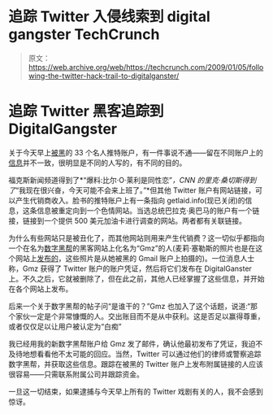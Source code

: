 # 追踪 Twitter 入侵线索到 digital gangster TechCrunch

> 原文：<https://web.archive.org/web/https://techcrunch.com/2009/01/05/following-the-twitter-hack-trail-to-digitalganster/>

# 追踪 Twitter 黑客追踪到 DigitalGangster

关于今天早上[被黑](https://web.archive.org/web/20221209131931/http://www.beta.techcrunch.com/2009/01/05/twitter-gets-hacked-badly/)的 33 个名人推特账户，有一件事说不通——留在不同账户上的[信息](https://web.archive.org/web/20221209131931/http://www.beta.techcrunch.com/2009/01/05/either-fox-news-had-their-twitter-account-hacked-or-bill-oreilly-is-gay-or-both/)并不一致，很明显是不同的人写的，有不同的目的。

福克斯新闻频道得到了*“爆料:比尔·O·莱利是同性恋”*，CNN 的里克·桑切斯得到了*“我现在很兴奋，今天可能不会来上班了。”*但其他 Twitter 账户有网站链接，可以产生代销商收入。脸书的推特账户上有一条指向 getlaid.info(现已关闭)的信息，这条信息被重定向到一个色情网站。当选总统巴拉克·奥巴马的账户有一个链接，链接到一个提供 500 美元加油卡进行调查的网站。两者都有关联链接。

为什么有些网站只是被丑化了，而其他网站则用来产生代销费？这一切似乎都指向一个在名为[数字黑帮](https://web.archive.org/web/20221209131931/http://www.digitalgangster.com/)的黑客网站上化名为“Gmz”的人(麦莉·塞勒斯的照片也是在这个网站上[发布的](https://web.archive.org/web/20221209131931/http://www.digitalgangster.com/4um/showthread.php?s=6ea03830af82978d8a88b23c2705c0d1&t=55976)，这些照片是从她被黑的 Gmail 账户上拍摄的)。一位消息人士称，Gmz 获得了 Twitter 账户的账户凭证，然后将它们发布在 DigitalGanster 上。不久之后，它就被删除了，但在此之前，其他人已经掌握了这些信息，并开始在各个网站上发布。

后来一个关于数字黑帮的帖子问“是谁干的？”Gmz 也加入了这个话题，说道:“那个家伙一定是个非常慷慨的人。交出账目而不是从中获利。这是否足以赢得尊重，或者仅仅足以让用户被认定为“白痴”

我已经用我的新数字黑帮账户给 Gmz 发了邮件，确认他最初发布了凭证，我迫不及待地想看看他不太可能的回应。当然，Twitter 可以通过他们的律师或警察追踪数字黑帮，并获取这些信息。跟踪在被黑的 Twitter 账户上发布附属链接的人应该很容易——只需联系附属公司并跟踪资金。

一旦这一切结束，如果逮捕与今天早上所有的 Twitter 戏剧有关的人，我不会感到惊讶。